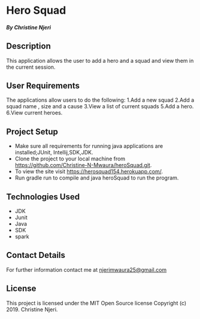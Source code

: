 # Hero Squad

##### By Christine Njeri

## Description
This application allows the user to add a hero and a squad and view them in the current session.


## User Requirements
The applications allow users to do the following:
1.Add a new squad
2.Add a squad name , size and a cause
3.View a list of current squads
5.Add a hero.
6.View current heroes.

## Project Setup
* Make sure all requirements for running java applications are installed;JUnit, Intellij,SDK,JDK.
* Clone the project to your local machine from https://github.com/Christine-N-Mwaura/heroSquad.git. 
* To view the site visit https://herosquad154.herokuapp.com/.
* Run gradle run to compile and java heroSquad to run the program.
 
 
 
## Technologies Used

* JDK 
* Junit
* Java
* SDK
* spark


## Contact Details
For further information contact me at njerimwaura25@gmail.com



## License
This project is licensed under the MIT Open Source license Copyright (c) 2019. Christine Njeri.
